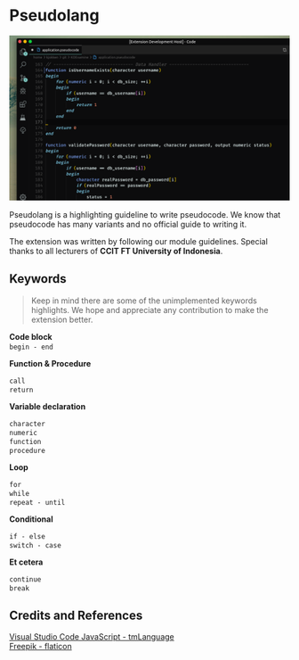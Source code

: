 # Pseudolang

![sample](https://raw.githubusercontent.com/KennFatt/pseudolang/master/assets/sample.png)

Pseudolang is a highlighting guideline to write pseudocode. We know that pseudocode has many variants and no official guide to writing it.

The extension was written by following our module guidelines. Special thanks to all lecturers of **CCIT FT University of Indonesia**.

## Keywords
>Keep in mind there are some of the unimplemented keywords highlights. We hope and appreciate any contribution to make the extension better.

**Code block**  
`begin - end`  

**Function & Procedure**  
```
call
return
```

**Variable declaration**  
```
character
numeric
function
procedure
```

**Loop**  
```
for
while
repeat - until
```

**Conditional**  
```
if - else
switch - case
```

**Et cetera**  
```
continue
break
```

## Credits and References
[Visual Studio Code JavaScript - tmLanguage](https://github.com/microsoft/vscode/blob/master/extensions/javascript/syntaxes/JavaScript.tmLanguage.json)  
[Freepik - flaticon](https://www.flaticon.com/authors/freepik)